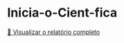 # Inicia-o-Cient-fica

[📄 Visualizar o relatório completo](https://github.com/Ribeirotmr/Iniciacao-Cientifica/blob/main/ComQA.pdf)
